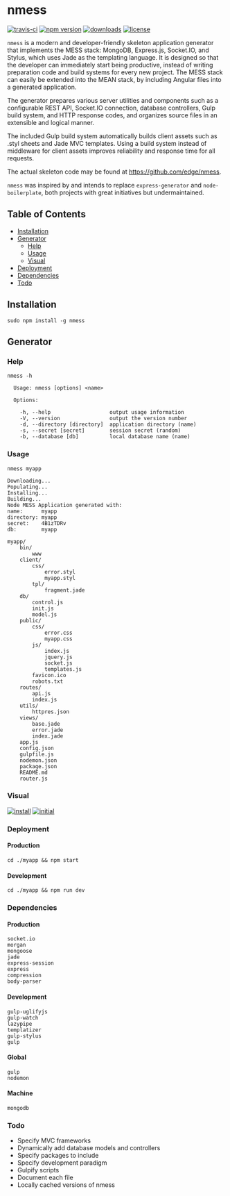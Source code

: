 # nmess

[![travis-ci](http://img.shields.io/travis/edge/nmess-generator.svg?style=flat-square)](https://travis-ci.org/edge/nmess-generator)
[![npm version](https://img.shields.io/npm/v/nmess.svg?style=flat-square)](https://npmjs.org/package/nmess)
[![downloads](http://img.shields.io/npm/dm/nmess.svg?style=flat-square)](https://npmjs.org/package/nmess)
[![license](http://img.shields.io/npm/l/nmess.svg?style=flat-square)](http://opensource.org/licenses/MIT)

`nmess` is a modern and developer-friendly skeleton application generator that implements the MESS stack: MongoDB, Express.js, Socket.IO, and Stylus, which uses Jade as the templating language. It is designed so that the developer can immediately start being productive, instead of writing preparation code and build systems for every new project. The MESS stack can easily be extended into the MEAN stack, by including Angular files into a generated application.

The generator prepares various server utilities and components such as a configurable REST API, Socket.IO connection, database controllers, Gulp build system, and HTTP response codes, and organizes source files in an extensible and logical manner.

The included Gulp build system automatically builds client assets such as .styl sheets and Jade MVC templates. Using a build system instead of middleware for client assets improves reliability and response time for all requests.

The actual skeleton code may be found at https://github.com/edge/nmess.

`nmess` was inspired by and intends to replace `express-generator` and `node-boilerplate`, both projects with great initiatives but undermaintained.

## Table of Contents
* [Installation](#installation)
* [Generator](#generator)
    * [Help](#help)
    * [Usage](#usage)
    * [Visual](#visual)
* [Deployment](#deployment)
* [Dependencies](#dependencies)
* [Todo](#todo)

## Installation
`sudo npm install -g nmess`

## Generator

### Help
`nmess -h`

```
  Usage: nmess [options] <name>

  Options:

    -h, --help                   output usage information
    -V, --version                output the version number
    -d, --directory [directory]  application directory (name)
    -s, --secret [secret]        session secret (random)
    -b, --database [db]          local database name (name)
```

### Usage
`nmess myapp`

```
Downloading...
Populating...
Installing...
Building...
Node MESS Application generated with:
name:      myapp
directory: myapp
secret:    4B1zTDRv
db:        myapp
```

```
myapp/
    bin/
		www
    client/
        css/
            error.styl
            myapp.styl
        tpl/
            fragment.jade
    db/
        control.js
        init.js
        model.js
	public/
		css/
            error.css
            myapp.css
		js/
			index.js
			jquery.js
			socket.js
            templates.js
        favicon.ico
        robots.txt
	routes/
		api.js
		index.js
	utils/
		httpres.json
	views/
		base.jade
		error.jade
		index.jade
	app.js
    config.json
    gulpfile.js
    nodemon.json
	package.json
	README.md
    router.js
```

### Visual
[![install](http://i.j2.io/7KUL.png)](http://i.j2.io/7KUL.png)
[![initial](http://i.j2.io/FX1K.png)](http://i.j2.io/FX1K.png)

### Deployment
#### Production
`cd ./myapp && npm start`
#### Development
`cd ./myapp && npm run dev`

### Dependencies
#### Production
    socket.io
    morgan
    mongoose
    jade
    express-session
    express
    compression
    body-parser
#### Development
    gulp-uglifyjs
    gulp-watch
    lazypipe
    templatizer
    gulp-stylus
    gulp
#### Global
    gulp
    nodemon
#### Machine
    mongodb

### Todo
- Specify MVC frameworks
- Dynamically add database models and controllers
- Specify packages to include
- Specify development paradigm
- Gulpify scripts
- Document each file
- Locally cached versions of nmess
